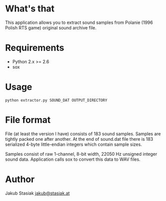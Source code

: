 What's that
===========

This application allows you to extract sound samples from Polanie (1996 Polish RTS game) original sound archive file.


Requirements
============

* Python 2.x >= 2.6
* sox

Usage
=====

	python extractor.py SOUND_DAT OUTPUT_DIRECTORY


File format
===========

File (at least the version I have) consists of 183 sound samples. Samples are tightly packed one after another. At the end of sound.dat file there is 183 serialized 4-byte little-endian integers which contain sample sizes.

Samples consist of raw 1-channel, 8-bit width, 22050 Hz unsigned integer sound data. Application calls sox to convert this data to WAV files.

Author
======

Jakub Stasiak <jakub@stasiak.at>
